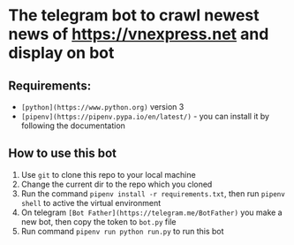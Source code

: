 # The telegram bot to crawl newest news of https://vnexpress.net and display on bot
## Requirements:
* `[python](https://www.python.org)` version 3
* `[pipenv](https://pipenv.pypa.io/en/latest/)` - you can install it by following the documentation
## How to use this bot
1. Use `git` to clone this repo to your local machine
2. Change the current dir to the repo which you cloned
3. Run the command `pipenv install -r requirements.txt`, then run `pipenv shell` to active the virtual environment
4. On telegram `[Bot Father](https://telegram.me/BotFather)` you make a new bot, then copy the token to `bot.py` file
5. Run command `pipenv run python run.py` to run this bot
